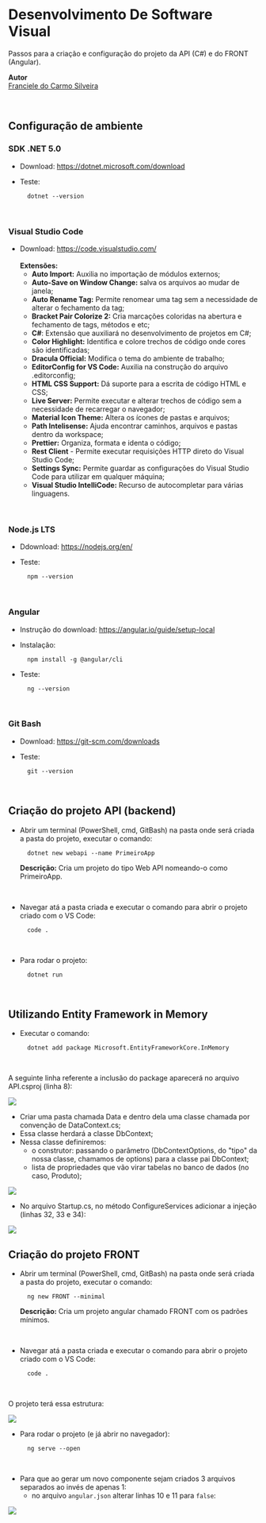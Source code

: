 # Desenvolvimento De Software Visual

Passos para a criação e configuração do projeto da API (C#) e do FRONT (Angular).

**Autor**<br>
[Franciele do Carmo Silveira](https://www.linkedin.com/in/cfrancielesilveira/)

<br>

## Configuração de ambiente

<h3>SDK .NET 5.0</h3>

* Download: https://dotnet.microsoft.com/download

* Teste:

        dotnet --version

<br>

<h3>Visual Studio Code</h3>

* Download: https://code.visualstudio.com/<br><br>
    **Extensões:**<br>
    - **Auto Import:** Auxilia no importação de módulos externos;<br>
    - **Auto-Save on Window Change:** salva os arquivos ao mudar de janela;<br>
    - **Auto Rename Tag:** Permite renomear uma tag sem a necessidade de alterar o fechamento da tag;<br>
    - **Bracket Pair Colorize 2:** Cria marcações coloridas na abertura e fechamento de tags, métodos e etc;<br>
    - **C#**: Extensão que auxiliará no desenvolvimento de projetos em C#;<br>
    - **Color Highlight:** Identifica e colore trechos de código onde cores são identificadas;<br>
    - **Dracula Official:** Modifica o tema do ambiente de trabalho;<br>
    - **EditorConfig for VS Code:** Auxilia na construção do arquivo .editorconfig;<br>
    - **HTML CSS Support:** Dá suporte para a escrita de código HTML e CSS;<br>
    - **Live Server:** Permite executar e alterar trechos de código sem a necessidade de recarregar o navegador;<br>
    - **Material Icon Theme:** Altera os ícones de pastas e arquivos;<br>
    - **Path Intelisense:** Ajuda encontrar caminhos, arquivos e pastas dentro da workspace;<br>
    - **Prettier:** Organiza, formata e identa o código;<br>
    - **Rest Client** - Permite executar requisições HTTP direto do Visual Studio Code;<br>
    - **Settings Sync:** Permite guardar as configurações do Visual Studio Code para utilizar em qualquer máquina;<br>
    - **Visual Studio IntelliCode:** Recurso de autocompletar para várias linguagens.<br>


<br>

<h3>Node.js LTS</h3>

* Ddownload: https://nodejs.org/en/

* Teste: 

        npm --version
    
<br>

<h3>Angular</h3>

* Instrução do download: https://angular.io/guide/setup-local 

* Instalação:

        npm install -g @angular/cli

* Teste: 

        ng --version
    
<br>

<h3>Git Bash</h3>

* Download: https://git-scm.com/downloads

* Teste:

        git --version
    
<br>

## Criação do projeto API (backend)

* Abrir um terminal (PowerShell, cmd, GitBash) na pasta onde será criada a pasta do projeto, executar o comando:

        dotnet new webapi --name PrimeiroApp

     **Descrição:** Cria um projeto do tipo Web API nomeando-o como PrimeiroApp.
     
<br>

* Navegar atá a pasta criada e executar o comando para abrir o projeto criado com o VS Code:

        code .
        
<br>      

* Para rodar o projeto:

        dotnet run
        
<br>

## Utilizando Entity Framework in Memory

* Executar o comando:

        dotnet add package Microsoft.EntityFrameworkCore.InMemory
        
<br>

A seguinte linha referente a inclusão do package aparecerá no arquivo API.csproj (linha 8):

<img src="https://cdn.discordapp.com/attachments/848586232116412466/892206174076805180/unknown.png">

<br>

* Criar uma pasta chamada Data e dentro dela uma classe chamada por convenção de DataContext.cs;
* Essa classe herdará a classe DbContext;
* Nessa classe definiremos:
    - o construtor: passando o parâmetro (DbContextOptions, do "tipo" da nossa classe, chamamos de options) para a classe pai DbContext;
    - lista de propriedades que vão virar tabelas no banco de dados (no caso, Produto);
    
<img src="https://cdn.discordapp.com/attachments/848586232116412466/892219023943692349/unknown.png">

<br>

* No arquivo Startup.cs, no método ConfigureServices adicionar a injeção (linhas 32, 33 e 34):

<img src="https://cdn.discordapp.com/attachments/848586232116412466/892229157235335208/unknown.png">

<br>

## Criação do projeto FRONT

* Abrir um terminal (PowerShell, cmd, GitBash) na pasta onde será criada a pasta do projeto, executar o comando:

        ng new FRONT --minimal

     **Descrição:** Cria um projeto angular chamado FRONT com os padrões mínimos.
     
<br>

* Navegar atá a pasta criada e executar o comando para abrir o projeto criado com o VS Code:

        code .
        
<br>   

O projeto terá essa estrutura:

<img src="https://cdn.discordapp.com/attachments/848586232116412466/892494599610834985/unknown.png">

<br>

* Para rodar o projeto (e já abrir no navegador):

        ng serve --open
        
<br>

* Para que ao gerar um novo componente sejam criados 3 arquivos separados ao invés de apenas 1:
    - no arquivo `angular.json` alterar linhas 10 e 11 para `false`:

<img src="https://cdn.discordapp.com/attachments/848586232116412466/892496984886366249/unknown.png">

<br>
